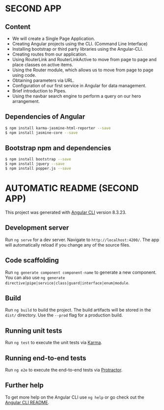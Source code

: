 # SECOND APP
## Content

- We will create a Single Page Application.
- Creating Angular projects using the CLI. (Command Line Interface)
- Installing bootstrap or third party libraries using the Angular-CLI.
- Creating routes from our application.
- Using RouterLink and RouterLinkActive to move from page to page and place classes on active items.
- Using the Router module, which allows us to move from page to page using code.
- Obtaining parameters via URL.
- Configuration of our first service in Angular for data management.
- Brief introduction to Pipes.
- Using the navbar search engine to perform a query on our hero arrangement.

## Dependencies of Angular

```sh
$ npm install karma-jasmine-html-reporter --save
$ npm install jasmine-core --save
```

## Bootstrap npm and dependencies

```sh
$ npm install bootstrap --save
$ npm install jquery --save
$ npm install popper.js --save
```


# AUTOMATIC README (SECOND APP)

This project was generated with [Angular CLI](https://github.com/angular/angular-cli) version 8.3.23.

## Development server

Run `ng serve` for a dev server. Navigate to `http://localhost:4200/`. The app will automatically reload if you change any of the source files.

## Code scaffolding

Run `ng generate component component-name` to generate a new component. You can also use `ng generate directive|pipe|service|class|guard|interface|enum|module`.

## Build

Run `ng build` to build the project. The build artifacts will be stored in the `dist/` directory. Use the `--prod` flag for a production build.

## Running unit tests

Run `ng test` to execute the unit tests via [Karma](https://karma-runner.github.io).

## Running end-to-end tests

Run `ng e2e` to execute the end-to-end tests via [Protractor](http://www.protractortest.org/).

## Further help

To get more help on the Angular CLI use `ng help` or go check out the [Angular CLI README](https://github.com/angular/angular-cli/blob/master/README.md).
